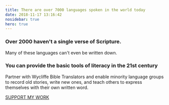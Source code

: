 ```yaml
---
title: There are over 7000 languages spoken in the world today
date: 2018-11-17 13:16:42
nosidebar: true
hero: true
---
```


### Over 2000 haven't a single verse of Scripture.

Many of these languages can't even be written down.

### You can provide the basic tools of literacy in the 21st century

Partner with Wycliffe Bible Translators and enable minority language groups to record old stories, write new ones, and teach others to express themselves with their own written word.

<div class="cta">
  <a href="/partner">
    <div class="btn">
      SUPPORT MY WORK
    </div>
  </a>
</div>
